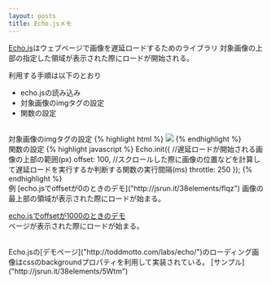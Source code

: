```yaml
---
layout: posts
title: Echo.jsメモ
---
```

[Echo.js]("https://github.com/toddmotto/echo")はウェブページで画像を遅延ロードするためのライブラリ    
対象画像の上部の指定した領域が表示された際にロードが開始される。
 
利用する手順は以下のとおり  
  
* echo.jsの読み込み
* 対象画像のimgタグの設定
* 関数の設定
  
<br/>
対象画像のimgタグの設定  
{% highlight html %}
<img src="ロードされる前に表示する画像のurl" data-echo="遅延ロードする対象のurl" >
{% endhighlight %}
<br/>
 関数の設定
{% highlight javascript %}
  Echo.init({
      //遅延ロードが開始される画像の上部の範囲(px)
      offset: 100,
      //スクロールした際に画像の位置などを計算して遅延ロードを実行するか判断する関数の実行間隔(ms)
      throttle: 250
  });
{% endhighlight %}
    
<br/>
例       
[echo.jsでoffsetが0のときのデモ]("http://jsrun.it/38elements/flqz")  
画像の最上部の領域が表示された際にロードが始まる。
    
   
[echo.jsでoffsetが1000のときのデモ]("http://jsrun.it/38elements/bF6Y")  
ページが表示された際にロードが始まる。


<br/>
Echo.jsの[デモページ]("http://toddmotto.com/labs/echo/")のローディング画像はcssのbackgroundプロパティを利用して実装されている。  
[サンプル]("http://jsrun.it/38elements/5Wtm")
